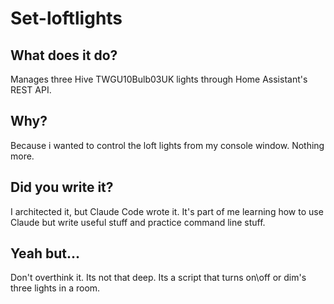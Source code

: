 # Set-loftlights

## What does it do?
Manages three Hive TWGU10Bulb03UK lights through Home Assistant's REST API.

## Why?
Because i wanted to control the loft lights from my console window. Nothing more. 

## Did you write it?
I architected it, but Claude Code wrote it. It's part of me learning how to use Claude but write useful stuff and practice command line stuff.

## Yeah but... 
Don't overthink it. Its not that deep. Its a script that turns on\off or dim's three lights in a room. 
